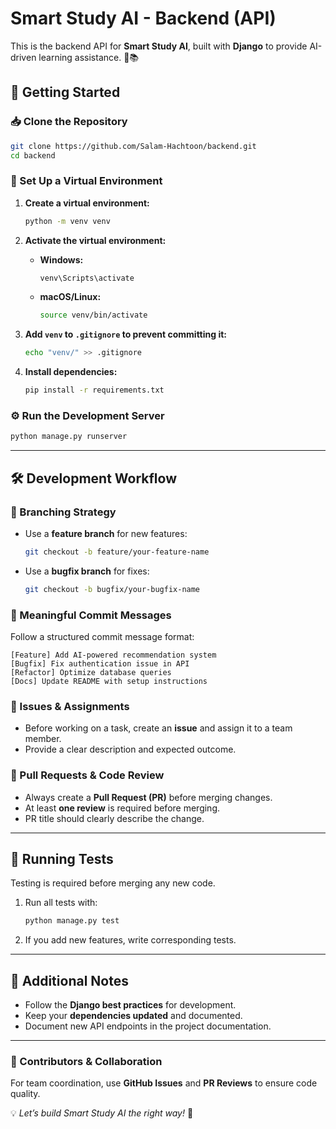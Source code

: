 # **Smart Study AI - Backend (API)**  

This is the backend API for **Smart Study AI**, built with **Django** to provide AI-driven learning assistance. 🚀📚  

## **🚀 Getting Started**  

### **📥 Clone the Repository**  
```bash
git clone https://github.com/Salam-Hachtoon/backend.git
cd backend
```

### **🐍 Set Up a Virtual Environment**  
1. **Create a virtual environment:**  
   ```bash
   python -m venv venv
   ```
2. **Activate the virtual environment:**  
   - **Windows:**  
     ```bash
     venv\Scripts\activate
     ```
   - **macOS/Linux:**  
     ```bash
     source venv/bin/activate
     ```
3. **Add `venv` to `.gitignore` to prevent committing it:**  
   ```bash
   echo "venv/" >> .gitignore
   ```

4. **Install dependencies:**  
   ```bash
   pip install -r requirements.txt
   ```

### **⚙️ Run the Development Server**  
```bash
python manage.py runserver
```

---

## **🛠️ Development Workflow**  

### **🌿 Branching Strategy**  
- Use a **feature branch** for new features:  
  ```bash
  git checkout -b feature/your-feature-name
  ```
- Use a **bugfix branch** for fixes:  
  ```bash
  git checkout -b bugfix/your-bugfix-name
  ```

### **📌 Meaningful Commit Messages**  
Follow a structured commit message format:  
```
[Feature] Add AI-powered recommendation system
[Bugfix] Fix authentication issue in API
[Refactor] Optimize database queries
[Docs] Update README with setup instructions
```

### **📝 Issues & Assignments**  
- Before working on a task, create an **issue** and assign it to a team member.  
- Provide a clear description and expected outcome.  

### **🔀 Pull Requests & Code Review**  
- Always create a **Pull Request (PR)** before merging changes.  
- At least **one review** is required before merging.  
- PR title should clearly describe the change.  

---

## **🧪 Running Tests**  
Testing is required before merging any new code.  
1. Run all tests with:  
   ```bash
   python manage.py test
   ```
2. If you add new features, write corresponding tests.  

---

## **📌 Additional Notes**  
- Follow the **Django best practices** for development.  
- Keep your **dependencies updated** and documented.  
- Document new API endpoints in the project documentation.  

---

### **🔗 Contributors & Collaboration**  
For team coordination, use **GitHub Issues** and **PR Reviews** to ensure code quality.  

💡 *Let’s build Smart Study AI the right way!* 🚀

